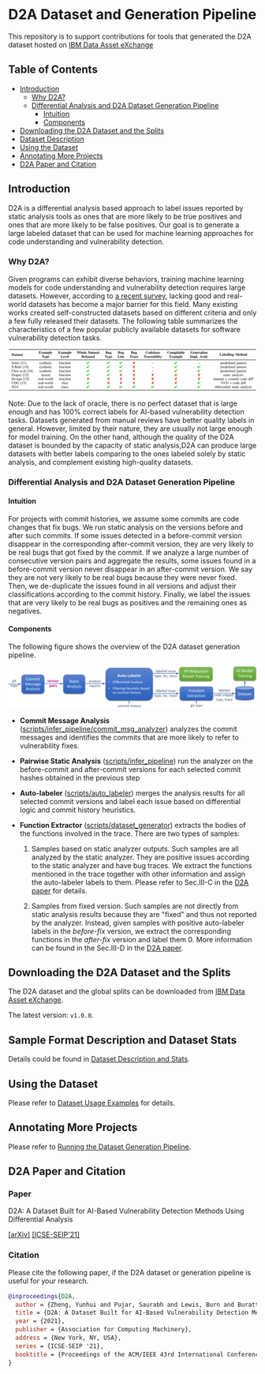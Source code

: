# D2A Dataset and Generation Pipeline

This repository is to support contributions for tools that generated the D2A dataset hosted on [IBM Data Asset eXchange](https://developer.ibm.com/exchanges/data/all/d2a/)

## Table of Contents
* [Introduction](#introduction)
    - [Why D2A?](#why-d2a)
    - [Differential Analysis and D2A Dataset Generation Pipeline](#differential-analysis-and-d2a-dataset-generation-pipeline)
        - [Intuition](#intuition)
        - [Components](#components)
* [Downloading the D2A Dataset and the Splits](#downloading-the-d2a-dataset-and-the-splits)
* [Dataset Description](#dataset-description)
* [Using the Dataset](#using-the-dataset)
* [Annotating More Projects](#annotating-more-projects)
* [D2A Paper and Citation](#d2a-paper-and-citation)

## Introduction

D2A is a differential analysis based approach to label issues reported by static analysis tools as ones that are more likely to be true positives and ones that are more likely to be false positives. Our goal is to generate a large labeled dataset that can be used for machine learning approaches for code understanding and vulnerability detection.

### Why D2A?

Given programs can exhibit diverse behaviors, training machine learning models for code understanding and vulnerability detection requires large datasets. However, according to [a recent survey](https://ieeexplore.ieee.org/document/9108283), lacking good and real-world datasets has become a major barrier for this field. Many existing works created self-constructed datasets based on different criteria and only a few fully released their datasets. The following table summarizes the characteristics of a few popular publicly available datasets for software vulnerability detection tasks.

![Dataset Comparison.](docs/assets/dataset_comparison.png)

Note: Due to the lack of oracle, there is no perfect dataset that is large enough and has 100% correct labels for AI-based vulnerability detection tasks. Datasets generated from manual reviews have better quality labels in general. However, limited by their nature, they are usually not large enough for model training. On the other hand, although the quality of the D2A dataset is bounded by the capacity of static analysis,D2A can produce large datasets with better labels comparing to the ones labeled solely by static analysis, and complement existing high-quality datasets.

### Differential Analysis and D2A Dataset Generation Pipeline 

#### Intuition

For projects with commit histories, we assume some commits are code changes that fix bugs. We run static analysis on the versions before and after such commits. If some issues detected in a before-commit version disappear in the corresponding after-commit version, they are very likely to be real bugs that got fixed by the commit. If we analyze a large number of consecutive version pairs and aggregate the results, some issues found in a before-commit version never disappear in an after-commit version. We say they are not very likely to be real bugs because they were never fixed. Then, we de-duplicate the issues found in all versions and adjust their classifications according to the commit history. Finally, we label the issues that are very likely to be real bugs as positives and the remaining ones as negatives.

#### Components

The following figure shows the overview of the D2A dataset generation pipeline.

![The Overview of D2A Dataset Generation Pipeline.](docs/assets/d2a_overview.png)

* **Commit Message Analysis** ([scripts/infer_pipeline/commit_msg_analyzer](scripts/infer_pipeline/commit_msg_analyzer)) analyzes the commit messages and identifies the commits that are more likely to refer to vulnerability fixes. 

* **Pairwise Static Analysis** ([scripts/infer_pipeline](scripts/infer_pipeline)) run the analyzer on the before-commit and after-commit versions for each selected commit hashes obtained in the previous step

* **Auto-labeler** ([scripts/auto_labeler](scripts/auto_labeler)) merges the analysis results for all selected commit versions and label each issue based on differential logic and commit history heuristics. 

* **Function Extractor** ([scripts/dataset_generator](scripts/dataset_generator)) extracts the bodies of the functions involved in the trace. There are two types of samples: 

    1) Samples based on static analyzer outputs. Such samples are all analyzed by the static analyzer. They are positive issues according to the static analyzer and have bug traces. We extract the functions mentioned in the trace together with other information and assign the auto-labeler labels to them. Please refer to Sec.III-C in the [D2A paper](#paper) for details. 

    2) Samples from fixed version. Such samples are not directly from static analysis results because they are "fixed" and thus not reported by the analyzer. Instead, given samples with positive auto-labeler labels in the *before-fix* version, we extract the corresponding functions in the *after-fix* version and label them 0. More information can be found in the Sec.III-D in the [D2A paper](#paper).


## Downloading the D2A Dataset and the Splits

The D2A dataset and the global splits can be downloaded from [IBM Data Asset eXchange](https://developer.ibm.com/exchanges/data/all/d2a/). 

The latest version: `v1.0.0`.

## Sample Format Description and Dataset Stats

Details could be found in [Dataset Description and Stats](docs/dataset_stats.md).

## Using the Dataset

Please refer to [Dataset Usage Examples](docs/dataset_usage.md) for details.

## Annotating More Projects

Please refer to [Running the Dataset Generation Pipeline](docs/pipeline.md).

## D2A Paper and Citation

### Paper
 
D2A: A Dataset Built for AI-Based Vulnerability Detection Methods Using Differential Analysis 

[[arXiv]](https://arxiv.org/abs/2102.07995)  [[ICSE-SEIP'21]](https://conf.researchr.org/details/icse-2021/icse-2021-Software-Engineering-in-Practice/28/D2A-A-Dataset-Built-for-AI-Based-Vulnerability-Detection-Methods-Using-Differential-)


### Citation

Please cite the following paper, if the D2A dataset or generation pipeline is useful for your research.

```bibtex
@inproceedings{D2A,
  author = {Zheng, Yunhui and Pujar, Saurabh and Lewis, Burn and Buratti, Luca and Epstein, Edward and Yang, Bo and Laredo, Jim and Morari, Alessandro and Su, Zhong},
  title = {D2A: A Dataset Built for AI-Based Vulnerability Detection Methods Using Differential Analysis},
  year = {2021},
  publisher = {Association for Computing Machinery},
  address = {New York, NY, USA},
  series = {ICSE-SEIP '21},
  booktitle = {Proceedings of the ACM/IEEE 43rd International Conference on Software Engineering: Software Engineering in Practice}
}
```
